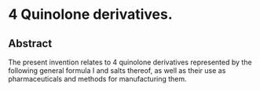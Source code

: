 # 4 Quinolone derivatives.

## Abstract
The present invention relates to 4 quinolone derivatives represented by the following general formula I and salts thereof, as well as their use as pharmaceuticals and methods for manufacturing them.